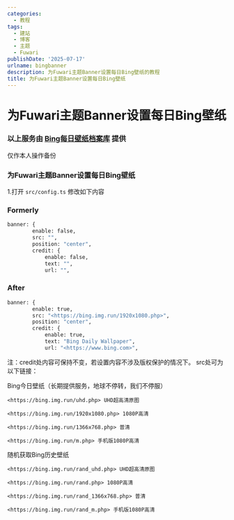 ```yaml
---
categories:
  - 教程
tags:
  - 建站
  - 博客
  - 主题
  - Fuwari
publishDate: '2025-07-17'
urlname: bingbanner
description: 为Fuwari主题Banner设置每日Bing壁纸的教程
title: 为Fuwari主题Banner设置每日Bing壁纸
---
```


# 为Fuwari主题Banner设置每日Bing壁纸


### 以上服务由 [Bing每日壁纸档案库](https://bing.img.run/api.html) 提供


仅作本人操作备份


### 为Fuwari主题Banner设置每日Bing壁纸


1.打开 `src/config.ts` 修改如下内容


### Formerly


```bash
banner: {
		enable: false,
		src: "",
		position: "center",
		credit: {
			enable: false,
			text: "",
			url: "",
```


### After


```bash
banner: {
		enable: true,
		src: "<https://bing.img.run/1920x1080.php>",
		position: "center",
		credit: {
			enable: true,
			text: "Bing Daily Wallpaper",
			url: "<https://www.bing.com>",
```


注：credit处内容可保持不变，若设置内容不涉及版权保护的情况下。
src处可为以下链接：


Bing今日壁纸（长期提供服务，地球不停转，我们不停服）


```plain text
<https://bing.img.run/uhd.php> UHD超高清原图
```


```plain text
<https://bing.img.run/1920x1080.php> 1080P高清
```


```plain text
<https://bing.img.run/1366x768.php> 普清
```


```plain text
<https://bing.img.run/m.php> 手机版1080P高清
```


随机获取Bing历史壁纸


```plain text
<https://bing.img.run/rand_uhd.php> UHD超高清原图
```


```plain text
<https://bing.img.run/rand.php> 1080P高清
```


```plain text
<https://bing.img.run/rand_1366x768.php> 普清
```


```plain text
<https://bing.img.run/rand_m.php> 手机版1080P高清
```

